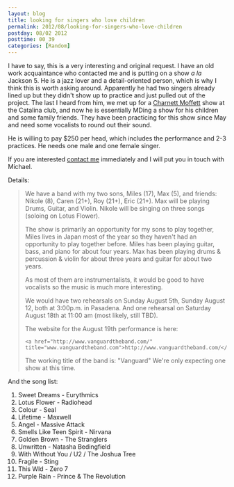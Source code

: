 ```yaml
---
layout: blog
title: looking for singers who love children
permalink: 2012/08/looking-for-singers-who-love-children
postday: 08/02 2012
posttime: 00_39
categories: [Random]
---
```


I have to say, this is a very interesting and original request. I have an old work acquaintance who contacted me and is putting on a show <em>a la</em> Jackson 5. He is a jazz lover and a detail-oriented person, which is why I think this is worth asking around. Apparently he had two singers already lined up but they didn't show up to practice and just pulled out of the project. The last I heard from him, we met up for a <a href="http://en.wikipedia.org/wiki/Charnett_Moffett">Charnett Moffett</a> show at the Catalina club, and now he is essentially MDing a show for his children and some family friends. They have been practicing for this show since May and need some vocalists to round out their sound.

He is willing to pay $250 per head, which includes the performance and 2-3 practices. He needs one male and one female singer.

If you are interested <a href="http://blog.kristeraxel.com/contact/">contact me</a> immediately and I will put you in touch with Michael.

Details:

<blockquote>We have  a band with my two sons, Miles (17), Max (5), and friends: Nikole (8),  Caren (21+), Roy (21+), Eric (21+).
Max will be playing Drums, Guitar, and Violin.  Nikole will be singing on three songs (soloing on Lotus Flower). 

The show is primarily an opportunity for my sons to play together, Miles lives in Japan most of the year so they haven't 
had an opportunity to play together before.   Miles has been playing guitar, bass, and piano for about four years. Max
has been playing drums & percussion & violin for about three years and guitar for about two years.

As most of them are instrumentalists, it would be good to have vocalists so the music is much more interesting.

We would have two rehearsals on Sunday August 5th, Sunday August 12, both at 3:00p.m. in Pasadena.
And one rehearsal on Saturday August 18th at 11:00 am (most likely, still TBD).


The website for the August 19th performance is here:

    <a href="http://www.vanguardtheband.com/" title="www.vanguardtheband.com">http://www.vanguardtheband.com/</a> 

The working title of the  band is:  "Vanguard"
We're only expecting one show at this time.

</blockquote>

And the song list:

1. Sweet Dreams   -  Eurythmics 
2. Lotus Flower -  Radiohead 
3. Colour - Seal 
4. Lifetime - Maxwell 
5. Angel - Massive Attack 
6. Smells Like Teen Spirit -  Nirvana 
7. Golden Brown - The Stranglers 
8. Unwritten - Natasha Bedingfield
9. With  Without You / U2 / The Joshua Tree
10. Fragile - Sting
11. This Wld - Zero 7
12. Purple Rain - Prince & The Revolution
